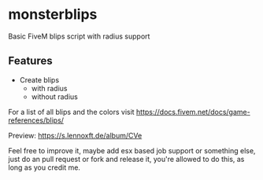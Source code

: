 # monsterblips
Basic FiveM blips script with radius support 

## Features
- Create blips
  - with radius
  - without radius
  
For a list of all blips and the colors visit https://docs.fivem.net/docs/game-references/blips/

Preview: https://s.lennoxft.de/album/CVe

Feel free to improve it, maybe add esx based job support or something else, just do an pull request or fork and release it, you're allowed to do this, as long as you credit me.

